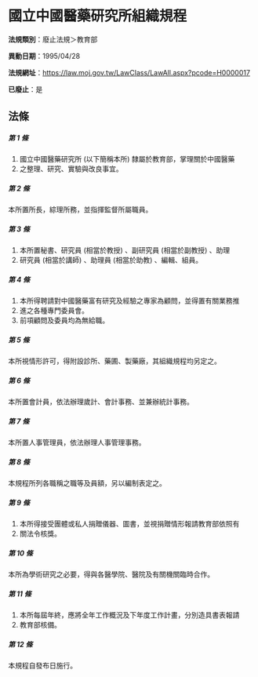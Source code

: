 # 國立中國醫藥研究所組織規程

**法規類別**：廢止法規＞教育部

**異動日期**：1995/04/28  

**法規網址**：https://law.moj.gov.tw/LawClass/LawAll.aspx?pcode=H0000017

**已廢止**：是



## 法條
##### 第 1 條
1. 國立中國醫藥研究所 (以下簡稱本所) 隸屬於教育部，掌理關於中國醫藥
1. 之整理、研究、實驗與改良事宜。

##### 第 2 條
本所置所長，綜理所務，並指揮監督所屬職員。

##### 第 3 條
1. 本所置秘書、研究員 (相當於教授) 、副研究員 (相當於副教授) 、助理
1. 研究員 (相當於講師) 、助理員 (相當於助教) 、編輯、組員。

##### 第 4 條
1. 本所得聘請對中國醫藥富有研究及經驗之專家為顧問，並得置有關業務推
1. 進之各種專門委員會。
1. 前項顧問及委員均為無給職。

##### 第 5 條
本所視情形許可，得附設診所、藥圃、製藥廠，其組織規程均另定之。

##### 第 6 條
本所置會計員，依法辦理歲計、會計事務、並兼辦統計事務。

##### 第 7 條
本所置人事管理員，依法辦理人事管理事務。

##### 第 8 條
本規程所列各職稱之職等及員額，另以編制表定之。

##### 第 9 條
1. 本所得接受團體或私人捐贈儀器、圖書，並視捐贈情形報請教育部依照有
1. 關法令核獎。

##### 第 10 條
本所為學術研究之必要，得與各醫學院、醫院及有關機關臨時合作。

##### 第 11 條
1. 本所每屆年終，應將全年工作概況及下年度工作計畫，分別造具書表報請
1. 教育部核備。

##### 第 12 條
本規程自發布日施行。


